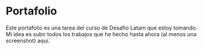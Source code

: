 # Portafolio
Este portafolio es una tarea del curso de Desafio Latam que estoy tomando. Mi idea es subir todos los trabajos que he hecho hasta ahora (al menos una screenshot) aquí. 
